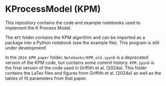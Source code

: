 # KProcessModel (KPM)

This repository contains the code and example notebooks used to implement the K Process Model. 

The `API` folder contains the KPM algorithm and can be imported as a package into a Python notebook (see the example file). This program is still under development!

In the `2024_KPM_paper` folder, `Notebooks/KPM_old.ipynb` is a deprecated version of the KPM code, but contains some commit history. `KPM.ipynb` is the final version of the code used in Griffith et al. (2024a). This folder contains the LaTex files and figures from Griffith et al. (2024a) as well as the tables of fit parameters from that paper. 
